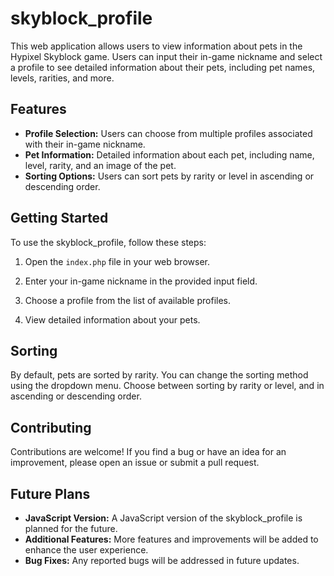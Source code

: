 # skyblock_profile

This web application allows users to view information about pets in the Hypixel Skyblock game. Users can input their in-game nickname and select a profile to see detailed information about their pets, including pet names, levels, rarities, and more.

## Features

- **Profile Selection:** Users can choose from multiple profiles associated with their in-game nickname.
- **Pet Information:** Detailed information about each pet, including name, level, rarity, and an image of the pet.
- **Sorting Options:** Users can sort pets by rarity or level in ascending or descending order.

## Getting Started

To use the skyblock_profile, follow these steps:

1. Open the `index.php` file in your web browser.

2. Enter your in-game nickname in the provided input field.

3. Choose a profile from the list of available profiles.

4. View detailed information about your pets.

## Sorting

By default, pets are sorted by rarity. You can change the sorting method using the dropdown menu. Choose between sorting by rarity or level, and in ascending or descending order.

## Contributing

Contributions are welcome! If you find a bug or have an idea for an improvement, please open an issue or submit a pull request.

## Future Plans

- **JavaScript Version:** A JavaScript version of the skyblock_profile is planned for the future.
- **Additional Features:** More features and improvements will be added to enhance the user experience.
- **Bug Fixes:** Any reported bugs will be addressed in future updates.